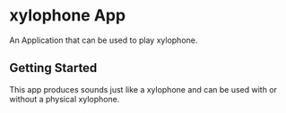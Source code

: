 # xylophone App

An Application that can be used to play xylophone.

## Getting Started

This app produces sounds just like a xylophone and can be used with or without a physical xylophone.


